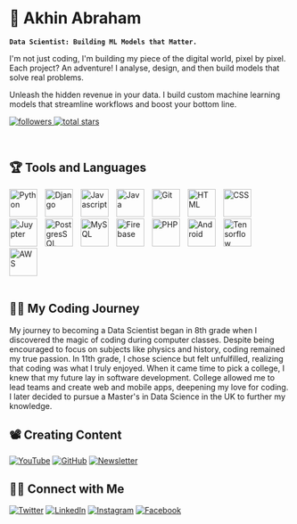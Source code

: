 <html>
   <body>
         <div>
   <h1>🎯 Akhin Abraham</h1>

**`Data Scientist: Building ML Models that Matter.`**

I'm not just coding, I'm building my piece of the digital world, pixel by pixel. Each project? An adventure! I analyse, design, and then build models that solve real problems.

Unleash the hidden revenue in your data. I build custom machine learning models that streamline workflows and boost your bottom line. 

   <p align="left">
      <a href="https://github.com/theakhinabraham?tab=followers">
         <img alt="followers" title="Follow me on Github" src="https://custom-icon-badges.demolab.com/github/followers/theakhinabraham?color=B9FBFF&labelColor=B9FBFF&style=for-the-badge&logo=person-add&label=Follow&logoColor=black"/>
      </a>
      <a href="https://github.com/theakhinabraham?tab=repositories&sort=stargazers">
         <img alt="total stars" title="Total stars on GitHub" src="https://custom-icon-badges.demolab.com/github/stars/theakhinabraham?color=B9FBFF&style=for-the-badge&labelColor=000000&logo=star"/>
      </a>
   </p>
<br>
</div>

<div>
   <h2>🏆 Tools and Languages</h2>
   <img alt="Python" height=50px style="padding-right:10px;" src="https://img.icons8.com/?size=100&id=13441&format=png&color=000000"/>
   <img alt="Django" height=50px style="padding-right:10px;" src="https://img.icons8.com/?size=100&id=AksudKrBQryM&format=png&color=006F5C"/>
   <img alt="Javascript" height=50px style="padding-right:10px;" src="https://img.icons8.com/?size=100&id=108784&format=png&color=000000"/>
   <img alt="Java" height=50px style="padding-right:10px;" src="https://img.icons8.com/?size=100&id=13679&format=png&color=000000"/>
   <img alt="Git" height=50px style="padding-right:10px;" src="https://img.icons8.com/?size=100&id=20906&format=png&color=000000"/>
   <img alt="HTML" height=50px style="padding-right:10px;" src="https://img.icons8.com/?size=100&id=20909&format=png&color=000000"/>
   <img alt="CSS" height=50px style="padding-right:10px;" src="https://img.icons8.com/?size=100&id=21278&format=png&color=000000"/>
   <img alt="Juypter" height=50px style="padding-right:10px;" src="https://img.icons8.com/?size=100&id=J0SgMWzAxqFj&format=png&color=000000"/>
   <img alt="PostgresSQL" height=50px style="padding-right:10px;" src="https://img.icons8.com/?size=100&id=38561&format=png&color=000000"/>
   <img alt="MySQL" height=50px style="padding-right:10px;" src="https://img.icons8.com/?size=100&id=UFXRpPFebwa2&format=png&color=000000"/>
   <img alt="Firebase" height=50px style="padding-right:10px;" src="https://img.icons8.com/?size=100&id=62452&format=png&color=000000"/>
   <img alt="PHP" height=50px style="padding-right:10px;" src="https://img.icons8.com/?size=100&id=fAMVO_fuoOuC&format=png&color=000000"/>
   <img alt="Android" height=50px style="padding-right:10px;" src="https://img.icons8.com/?size=100&id=P2AnGyiJxMpp&format=png&color=000000"/>
   <img alt="Tensorflow" height=50px style="padding-right:10px;" src="https://img.icons8.com/?size=100&id=n3QRpDA7KZ7P&format=png&color=000000"/>
   <img alt="AWS" height=50px style="padding-right:10px;" src="https://img.icons8.com/?size=100&id=33039&format=png&color=000000"/>
   
   <br>
   <br>  
</div>    

<div>
   <h2>👨‍🚀 My Coding Journey</h2>
   
My journey to becoming a Data Scientist began in 8th grade when I discovered the magic of coding during computer classes. Despite being encouraged to focus on subjects like physics and history, coding remained my true passion. In 11th grade, I chose science but felt unfulfilled, realizing that coding was what I truly enjoyed. When it came time to pick a college, I knew that my future lay in software development. College allowed me to lead teams and create web and mobile apps, deepening my love for coding. I later decided to pursue a Master's in Data Science in the UK to further my knowledge.
</div>

<div>
   <h2>📽️ Creating Content</h2>

[![YouTube](https://img.shields.io/youtube/channel/subscribers/UCIjgpA0gm0OwNLORQZo25Pg?style=social)](http://youtube.com/akhinab)
[![GitHub](https://img.shields.io/badge/GitHub-100000?style=for-the-badge&style=social&logo=github&logoColor=white)](https://github.com/theakhinabraham/)
[![Newsletter](https://img.shields.io/badge/Newsletter-3A8EED?style=for-the-badge&style=social&logoColor=white)](https://akhinabr.substack.com/)
</div>

<div>
   <h2>👋🏻 Connect with Me</h2>
   
[![Twitter](https://img.shields.io/twitter/follow/akhinabr?style=social)](https://www.twitter.com/akhinabr)
[![LinkedIn](https://img.shields.io/badge/LinkedIn-0077B5?style=for-the-badge&style=social&logo=linkedin&logoColor=white)](https://www.linkedin.com/in/theakhinabraham/)
[![Instagram](https://img.shields.io/badge/Instagram-E4405F?style=for-the-badge&style=social&logo=instagram&logoColor=white)](https://www.instagram.com/theakhinabraham/)
[![Facebook](https://img.shields.io/badge/Facebook-1877F2?style=for-the-badge&style=social&logo=facebook&logoColor=white)](http://facebook.com/AkhinAbr/)
</div>

   </body>
</html>
